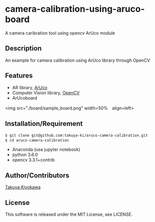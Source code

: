 # camera-calibration-using-aruco-board
A camera caribration tool using opencv ArUco module

## Description

An example for camera calibration using ArUco library through OpenCV

## Features

- AR library, [ArUco](https://www.uco.es/investiga/grupos/ava/node/26)
- Computer Vision library, [OpenCV](https://opencv.org/)
- ArUcoboard

<img src="./board/sample_board.png" width=50%　align=left>

## Installation/Requirement

	$ git clone git@github.com:takuya-ki/aruco-camera-calibration.git
	$ cd aruco-camera-calibration

- Anaconda (use jupyter notebook)
- python 3.6.0
- opencv 3.3.1+contrib

## Author/Contributors

[Takuya Kiyokawa](http://qiita.com/takuya-ki)

## License
This software is released under the MIT License, see LICENSE.

